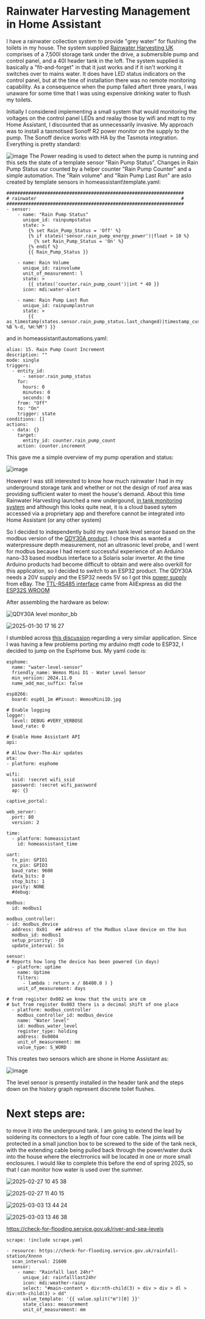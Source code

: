 # Rainwater Harvesting Management in Home Assistant

I have a rainwater collection system to provide "grey water" for flushing the toilets in my house.
The system supplied [Rainwater Harvesting UK](https://www.rainwaterharvesting.co.uk/rainwater-harvesting-gravity-feed-systems/) comprises of a 7,500l storage tank under the drive, a submersible pump and control panel, and a 40l header tank in the loft. The system supplied is basically a "fit-and-forget" in that it just works and if it isn't working it switches over to mains water. It does have LED status indicators on the control panel, but at the time of installation there was no remote monitoring capability. As a consequence when the pump failed aftert three years, I was unaware for some time that I was using expensive drinking water to flush my toilets.

Initially I considered implementing a small system that would monitoring the voltages on the control panel LEDs and realay those by wifi and mqtt to my Home Assistant, I discounted that as unnecessarily invasive. My approach was to install a tasmotised Sonoff R2 power monitor on the supply to the pump. The Sonoff device works with HA by the Tasmota integration. Everything is pretty standard:

![image](https://github.com/user-attachments/assets/2f1de149-dd33-417e-b867-51ffc1ef204d)
The Power reading is used to detect when the pump is running and this sets the state of a template sensor "Rain Pump Status".  Changes in Rain Pump Status our counted by a helper counter "Rain Pump Counter" and a simple automation. The "Rain volume" and "Rain Pump Last Run" are aslo created by template sensors in homeassistant\template.yaml:
```
#################################################################
# rainwater                                                     #
#################################################################
- sensor:
    - name: "Rain Pump Status"
      unique_id: rainpumpstatus
      state: >
        {% set Rain_Pump_Status = 'Off' %}
        {% if states('sensor.rain_pump_energy_power')|float > 10 %}
          {% set Rain_Pump_Status = 'On' %}
        {% endif %}
        {{ Rain_Pump_Status }}

    - name: Rain Volume
      unique_id: rainvolume
      unit_of_measurement: l
      state: >
        {{ states('counter.rain_pump_count')|int * 40 }}
      icon: mdi:water-alert

    - name: Rain Pump Last Run
      unique_id: rainpumplastrun
      state: >
        {{ as_timestamp(states.sensor.rain_pump_status.last_changed)|timestamp_custom('%A %B %-d, %H:%M') }}
```
and in homeassistant\automations.yaml:
```
alias: 15. Rain Pump Count Increment
description: ""
mode: single
triggers:
  - entity_id:
      - sensor.rain_pump_status
    for:
      hours: 0
      minutes: 0
      seconds: 0
    from: "Off"
    to: "On"
    trigger: state
conditions: []
actions:
  - data: {}
    target:
      entity_id: counter.rain_pump_count
    action: counter.increment
```

This gave me a simple overview of my pump operation and status:

![image](https://github.com/user-attachments/assets/996b4e93-9c18-4a41-9cc9-92a99cc6c94b)

However I was still interested to know how much rainwater I had in my underground storage tank and whether or not the design of roof area was providing sufficient water to meet the house's demand.
About this time Rainwater Harvesting launched a new undergound, [in tank monitoring system](https://www.rainwaterharvesting.co.uk/product/rain-acculevel-level-sensor-for-f-line-tanks/) and although this looks quite neat, it is a cloud based sytem accessed via a proprietary app and therefore cannot be integrated into Home Assistant (or any other system)

So I decided to independently build my own tank level sensor based on the modbus version of the [QDY30A product](https://a.aliexpress.com/_EjQJvbW).
I chose this as wanted a waterpressure depth measurement, not an ultrasonic level probe, and I went for modbus because I had recent successful experience of an Arduino nano-33 based modbus interface to a Solaris solar inverter.
At the time Arduino products had become difficult to obtain and were also overkill for this application, so I decided to switch to an ESP32 product.
The QDY30A needs a 20V supply and the ESP32 needs 5V so I got this [power supply](https://www.ebay.co.uk/itm/295877465206?var=594084681451) from eBay.
The [TTL-RS485 interface](https://a.aliexpress.com/_EHIAcRK) came from AliExpress as did the [ESP32S WROOM](https://a.aliexpress.com/_EzcOL0M)

After assembling the hardware as below: 

![QDY30A level monitor_bb](https://github.com/user-attachments/assets/a1b994a4-3a81-4181-8b0d-a5d6919e8bb6)

![2025-01-30 17 16 27](https://github.com/user-attachments/assets/b723df25-0618-4a86-b751-4bb50e795e4c)


I stumbled across [this discussion](https://community.home-assistant.io/t/water-level-sensor-qdy30a-modbus-rs485-with-esp32-s2-mini/698712/4) regarding a very similar application.
Since I was having a few problems porting my arduino mqtt code to ESP32, I decided to jump on the EspHome bus.
My yaml code is:
```
esphome:
  name: "water-level-sensor"
  friendly_name: Wemos Mini D1 - Water Level Sensor
  min_version: 2024.11.0
  name_add_mac_suffix: false

esp8266:
  board: esp01_1m #Pinout: WemosMini1D.jpg

# Enable logging  
logger:
  level: DEBUG #VERY_VERBOSE
  baud_rate: 0

# Enable Home Assistant API
api:

# Allow Over-The-Air updates
ota:
- platform: esphome

wifi:
  ssid: !secret wifi_ssid
  password: !secret wifi_password
  ap: {}

captive_portal:

web_server:
  port: 80
  version: 2

time:
  - platform: homeassistant
    id: homeassistant_time

uart:
  tx_pin: GPIO1
  rx_pin: GPIO3
  baud_rate: 9600
  data_bits: 8
  stop_bits: 1
  parity: NONE
  #debug:

modbus:
  id: modbus1

modbus_controller:
- id: modbus_device
  address: 0x01   ## address of the Modbus slave device on the bus
  modbus_id: modbus1
  setup_priority: -10
  update_interval: 5s

sensor:
# Reports how long the device has been powered (in days)
  - platform: uptime
    name: Uptime
    filters:
      - lambda : return x / 86400.0 ) }
    unit_of_measurement: days
 
# from register 0x002 we know that the units are cm
# but from register 0x003 there is a decimal shift of one place 
  - platform: modbus_controller
    modbus_controller_id: modbus_device
    name: "Water level"
    id: modbus_water_level
    register_type: holding
    address: 0x0004
    unit_of_measurement: mm
    value_type: S_WORD
```
This creates two sensors which are shone in Home Assistant as:

![image](https://github.com/user-attachments/assets/0c1adee1-340c-4464-98e8-3765311c9c77)

The level sensor is presently installed in the header tank and the steps down on the history graph represent discrete toilet flushes.

# Next steps are:
to move it into the underground tank. I am going to extend the lead by soldering its connectors to a legth of four core cable.
The joints will be protected in a small junction box to be screwed to the side of the tank neck, with the extending cable being pulled back through the power/water duck into the house where the electrronics will be located in one or more small enclosures.
I would like to complete this before the end of spring 2025, so that I can monitor how water is used over the summer.

![2025-02-27 10 45 38](https://github.com/user-attachments/assets/34e587ce-ff85-4351-a611-93df8bead9cd)

![2025-02-27 11 40 15](https://github.com/user-attachments/assets/566e1dc8-b1cd-4732-bc1b-d38faee6233b)

![2025-03-03 13 44 24](https://github.com/user-attachments/assets/85ed4607-e059-443d-9786-0661f164204c)

![2025-03-03 13 46 38](https://github.com/user-attachments/assets/8aa2dcc8-9ef9-4b64-be4f-aa1e4a45b83d)


https://check-for-flooding.service.gov.uk/river-and-sea-levels

```
scrape: !include scrape.yaml

- resource: https://check-for-flooding.service.gov.uk/rainfall-station/Xnnnn
  scan_interval: 21600
  sensor:
    - name: "Rainfall last 24hr"
      unique_id: rainfalllast24hr
      icon: mdi:weather-rainy
      select: "#main-content > div:nth-child(3) > div > div > dl > div:nth-child(3) > dd"
      value_template: '{{ value.split("m")[0] }}'
      state_class: measurement
      unit_of_measurement: mm
```
